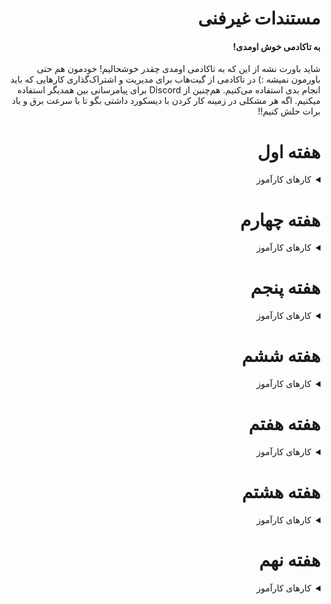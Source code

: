 
<div dir="rtl" align='right'>
  
# مستندات غیرفنی

  #### به تاکادمی خوش اومدی!
 شاید باورت نشه از این که به تاکادمی اومدی چقدر خوشحالیم! خودمون هم حتی باورمون نمیشه :)
در تاکادمی از گیت‌هاب برای مدیریت و اشتراک‌گذاری کارهایی که باید انجام بدی استفاده می‌کنیم. هم‌چنین از Discord برای پیامرسانی بین همدیگر استفاده میکنیم. اگه هر مشکلی در زمینه کار کردن با دیسکورد داشتی بگو تا با سرعت برق و باد برات حلش کنیم!!
  
# هفته اول

<details>  
  <summary> کارهای کارآموز </summary>
  
   <div dir="ltr" align='left'>
     
1. [ ] <span  dir="rtl" align='right'> تو افتتاحیه شرکت کن و سعی کن توضیحات راهبر و همیارت رو به خوبی گوش کنی و متوجه کلیت مسیری که طی خواهی کرد بشی، هر جا که سوالی داشتی حتماً بپرس. </span>
2. [ ] <span  dir="rtl" align='right'>  تایم جلسه استنداپ روزانه رو ست کنید. هر روز تو یه ساعتی با حضور راهبر و همیارت حداکثر 30 دقیقه با هم صحبت می‌کنید و از کارهایی که از جلسه قبل تا اون لحظه انجام دادی به همیارت میگی و سوالاتت رو می‌پرسی. در آغاز هر فاز هم همیارت در همین جلسه فاز و تسک هایی که باید انجام بدین رو توضیح میده. </span>
3. [ ] <span  dir="rtl" align='right'>  ایشوها و تسک‌هایی که باید انجام بدی رو توی گیتهاب پیدا کن. فیلم آموزشی ساخت ایشوهای تاکادمی رو از اینجا ببین. </span>
4. [ ] <span  dir="rtl" align='right'>  گروه‌هایی که توی دیسکورد عضو شدی رو بررسی کن و مطمئن شو در استفاده از امکاناتش مشکلی نداری. </span>
   </div>
</details>
  
  
<div dir="rtl" align='right'>
  
  
# هفته چهارم
  
<details>  
  <summary> کارهای کارآموز </summary>
     <div dir="ltr" align='left'>
  
1. [ ] <span  dir="rtl" align='right'>  ما یه سری جلسات غیرفنی هم برات در نظر گرفتیم که مطالب این جلسات هم اهمیتش بیشتر از مباحث فنی نباشه، کمتر نیست! اینجاها در موردشون بخون و تفاوت هاشون رو متوجه شو. </span>
     </div>
   <div  dir="rtl" align='right'>
     
    * ارائه‌های کسب و کاری:
     
     در این ارائه‌ها از 4 نفر خواستیم که در مورد 4 موضوع جذاب براتون ارائه‌هایی داشته باشند و بعد در مورد محتوای ارائه‌ها گپ بزنیم. «متد چابک»، «مسائل حقوقی مربوط به کار در ایران»، «مسائل روانشناختی مربوط به محیط کاری» و «روش انتخاب مسیر شغلی» موضوعاتی هستند که در تاکادمی 1400 میخواهیم در موردش صحبت کنیم.
     
    * جلسات AMA یا Ask Me Anything:
     
     یک سری جلساته که توی اون جلسه شما با راهبرتون یا یک سری افراد با تجربه در شرکت یک جلسه میذارید و توی اون جلسه هرچی که دلت بخواد میتونی در مورد کار، شرکت، گذشته و آینده ستاره و هرچیزی که دوست داشتی بپرسی و درموردش صحبت کنی. [مطالعه بیشتر](https://worldofwork.io/2019/07/ask-me-anything-sessions/)
     
    * جلسات OneToOne:
     
     جلسات یک به یک یا one-on-one یک سری جلسات دیگه است که ما برات در نظر گرفتیم. توی این جلسات شما با منتور در مورد تیم خودتون و مشکلاتی که دارین یا که هرچی صحبت کنی و این در این جلسات شما میتونین فیدبک هاتون در مورد کارآموزی تون به راهبرتون بدین . [مطالعه بیشتر](https://knowyourteam.com/blog/2018/01/03/7-ways-to-prepare-for-an-effective-one-on-one-meeting-with-your-manager/) 

    * جلسات OneToOne:
     
     جلسات یک به یک یا one-on-one یک سری جلسات دیگه است که ما برات در نظر گرفتیم. توی این جلسات شما با منتور در مورد تیم خودتون و مشکلاتی که دارین یا که هرچی صحبت کنی و این در این جلسات شما میتونین فیدبک هاتون در مورد کارآموزی تون به راهبرتون بدین . [مطالعه بیشتر](https://knowyourteam.com/blog/2018/01/03/7-ways-to-prepare-for-an-effective-one-on-one-meeting-with-your-manager/)
     
     * جلسات کتابخوانی:
     
     توی جلسات کتابخوانی یک کتاب مرتبط با فضای کاری‌مون رو محور قرار میدیم و با خوندن و گفتگو در موردش سعی میکنیم مهارت‌های موردنیاز در محیط کار رو ارتقا بدیم. کتاب این دوره تاکادمی «کار عمیق» نوشته کال نیوپورت است. تو این کتاب به این مساله پرداخته میشه که چه طور میشود در یک کار عمیق و با تمرکز کامل بود. این کتاب برای شما خریداری شده و طی روزهای آینده به دستتون می‌رسه.
     
     * دورهمی‌ها:
     
     پنجشنبه‌ها که روز رسمی کارآموزی نیست میتونیم دورهمی‌هایی داشته باشیم. البته با توجه به شیوع ویروس کرونا این دورهمی‌ها هم عمدتاً مجازی هستند. برنامه دورهمی‌ها با توجه به سختی‌های اجرای مجازی متعاقباً بهتون اعلام میشه. کانتر، مافیا، کوه‌پیمایی (این یه مورد دیگه حضوریه!) و ... از برنامه‌هایی هستند که توی دورهمی‌ها ایشالا بهشون میپردازیم.
     
  </div>
  </div>
</details>
  
  <div dir="rtl" align='right'>
  
  
# هفته پنجم
  
<details>  
  <summary> کارهای کارآموز </summary>
  
 <div dir="ltr" align='left'>
       
1. [ ] <span  dir="rtl" align='right'> در «ارائه چابک» توسط مهندس وحید آزادگان شرکت کن. دوشنبه 1 شهریور ساعت 16 تا 17 </span>
2. [ ] <span  dir="rtl" align='right'> در جلسه کتابخوانی کتاب «کار عمیق» شرکت کن. چهارشنبه 3 شهریور ساعت 16 تا 17 </span>
  
  
     </div>
  </details>
  
  
# هفته ششم
  
<details>  
  <summary> کارهای کارآموز </summary>
  
 <div dir="ltr" align='left'>

1. [ ] <span  dir="rtl" align='right'> در جلسه AMA با آقای مهندس وحید آزادگان شرکت کن. شنبه 6 شهریور ساعت 16 تا 17  </span> 
2. [ ] <span  dir="rtl" align='right'> در «ارائه حقوقی» توسط آقای محسن روزی‌طلب شرکت کن. دوشنبه 8 شهریور ساعت 16 تا 17 </span>
3. [ ] <span  dir="rtl" align='right'> در جلسه کتابخوانی کتاب «کار عمیق» شرکت کن. چهارشنبه 10 شهریور ساعت 16 تا 17 </span>
  
  
     </div>
  </details>
    
# هفته هفتم
  
<details>  
  <summary> کارهای کارآموز </summary>
  
 <div dir="ltr" align='left'>

1. [ ] <span  dir="rtl" align='right'> در جلسه AMA با آقای مهندس ایمان عیسی‌زاده شرکت کن. شنبه 13 شهریور ساعت 16 تا 17 </span>
2. [ ] <span  dir="rtl" align='right'> در «ارائه روانشانسی کار» توسط خانم کیارشی شرکت کن. دوشنبه 15 شهریور ساعت 16 تا 17 </span>
3. [ ] <span  dir="rtl" align='right'> در جلسه کتابخوانی کتاب «کار عمیق» شرکت کن. چهارشنبه 17 شهریور ساعت 16 تا 17 </span>
  
  
     </div>
  </details>
    
# هفته هشتم
  
<details>  
  <summary> کارهای کارآموز </summary>
  
 <div dir="ltr" align='left'>

1. [ ] <span  dir="rtl" align='right'> در جلسه AMA با آقای مهندس فرهاد مرادی شرکت کن. شنبه 20 شهریور ساعت 16 تا 17  </span> 
2. [ ] <span  dir="rtl" align='right'> در «ارائه جهتگیری تخصصی» توسط آقای مهندس امین شریفی شرکت کن. دوشنبه 22 شهریور ساعت 16 تا 17 </span>
3. [ ] <span  dir="rtl" align='right'> در جلسه کتابخوانی کتاب «کار عمیق» شرکت کن. چهارشنبه 24 شهریور ساعت 16 تا 17 </span>
  
  
     </div>
  </details>
    
# هفته نهم
  
<details>  
  <summary> کارهای کارآموز </summary>
  
 <div dir="ltr" align='left'>

1. [ ] <span  dir="rtl" align='right'> در جلسه AMA با آقای دکتر مرتضی رحیمی شرکت کن. شنبه 27 شهریور ساعت 16 تا 17  </span> 
  
     </div>
  </details>
    
    
    
    
</div>

